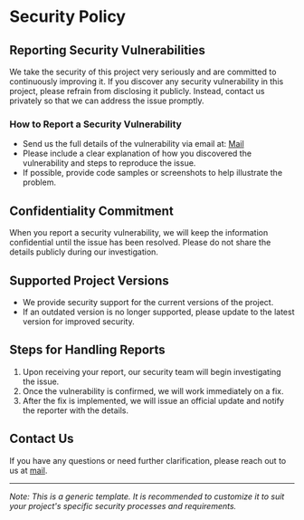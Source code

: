 # Security Policy

## Reporting Security Vulnerabilities
We take the security of this project very seriously and are committed to continuously improving it. If you discover any security vulnerability in this project, please refrain from disclosing it publicly. Instead, contact us privately so that we can address the issue promptly.

### How to Report a Security Vulnerability
- Send us the full details of the vulnerability via email at: [Mail](mailto:unshreif@gmail.com)
- Please include a clear explanation of how you discovered the vulnerability and steps to reproduce the issue.
- If possible, provide code samples or screenshots to help illustrate the problem.

## Confidentiality Commitment
When you report a security vulnerability, we will keep the information confidential until the issue has been resolved. Please do not share the details publicly during our investigation.

## Supported Project Versions
- We provide security support for the current versions of the project.
- If an outdated version is no longer supported, please update to the latest version for improved security.

## Steps for Handling Reports
1. Upon receiving your report, our security team will begin investigating the issue.
2. Once the vulnerability is confirmed, we will work immediately on a fix.
3. After the fix is implemented, we will issue an official update and notify the reporter with the details.

## Contact Us
If you have any questions or need further clarification, please reach out to us at [mail](mailto:unshreif@gmail.com).

---

*Note: This is a generic template. It is recommended to customize it to suit your project's specific security processes and requirements.*
